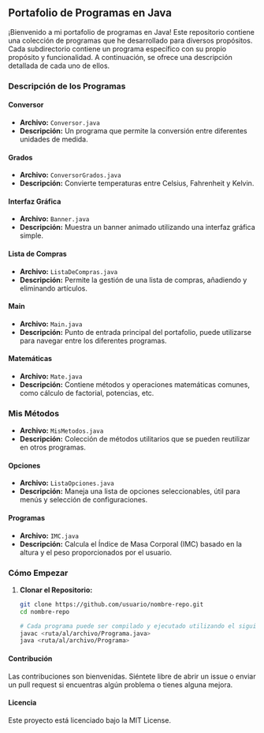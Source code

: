 ## Portafolio de Programas en Java

¡Bienvenido a mi portafolio de programas en Java! Este repositorio contiene una colección de programas que he desarrollado para diversos propósitos. Cada subdirectorio contiene un programa específico con su propio propósito y funcionalidad. A continuación, se ofrece una descripción detallada de cada uno de ellos.

### Descripción de los Programas

#### Conversor
- **Archivo:** `Conversor.java`
- **Descripción:** Un programa que permite la conversión entre diferentes unidades de medida.

#### Grados
- **Archivo:** `ConversorGrados.java`
- **Descripción:** Convierte temperaturas entre Celsius, Fahrenheit y Kelvin.

#### Interfaz Gráfica
- **Archivo:** `Banner.java`
- **Descripción:** Muestra un banner animado utilizando una interfaz gráfica simple.

#### Lista de Compras
- **Archivo:** `ListaDeCompras.java`
- **Descripción:** Permite la gestión de una lista de compras, añadiendo y eliminando artículos.

#### Main
- **Archivo:** `Main.java`
- **Descripción:** Punto de entrada principal del portafolio, puede utilizarse para navegar entre los diferentes programas.

#### Matemáticas
- **Archivo:** `Mate.java`
- **Descripción:** Contiene métodos y operaciones matemáticas comunes, como cálculo de factorial, potencias, etc.

### Mis Métodos
- **Archivo:** `MisMetodos.java`
- **Descripción:** Colección de métodos utilitarios que se pueden reutilizar en otros programas.

#### Opciones
- **Archivo:** `ListaOpciones.java`
- **Descripción:** Maneja una lista de opciones seleccionables, útil para menús y selección de configuraciones.

#### Programas
- **Archivo:** `IMC.java`
- **Descripción:** Calcula el Índice de Masa Corporal (IMC) basado en la altura y el peso proporcionados por el usuario.

### Cómo Empezar

1. **Clonar el Repositorio:**
   ```sh
   git clone https://github.com/usuario/nombre-repo.git
   cd nombre-repo
   
   # Cada programa puede ser compilado y ejecutado utilizando el siguiente comando:
   javac <ruta/al/archivo/Programa.java>
   java <ruta/al/archivo/Programa>

#### Contribución

Las contribuciones son bienvenidas. Siéntete libre de abrir un issue o enviar un pull request si encuentras algún problema o tienes alguna mejora.

#### Licencia

Este proyecto está licenciado bajo la MIT License.
